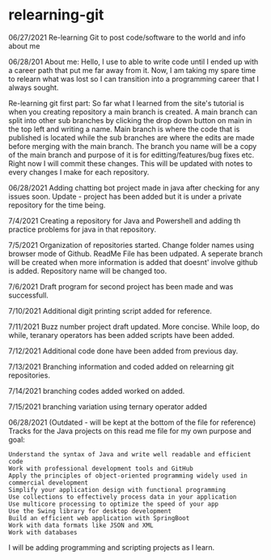 # relearning-git
06/27/2021
Re-learning Git to post code/software to the world and info about me

06/28/201
About me:
Hello, I use to able to write code until I ended up with a career path that put me far away from it.
Now, I am taking my spare time to relearn what was lost so I can transition into a programming career that I always sought.

Re-learning git first part:
So far what I learned from the site's tutorial is when you creating repository a main branch is created.
A main branch can split into other sub branches by clicking the drop down button on main in the top left and writing a name.
Main branch is where the code that is published is located while the sub branches are where the edits are made before merging with the main branch.
The branch you name will be a copy of the main branch and purpose of it is for editting/features/bug fixes etc.
Right now I will commit these changes. This will be updated with notes to every changes I make for each repository.



06/28/2021
Adding chatting bot project made in java after checking for any issues soon. Update - project has been added but it is under a private repository for the time being.

7/4/2021
Creating a repository for Java and Powershell and adding th practice problems for java in that repository.

7/5/2021
Organization of repositories started. 
Change folder names using browser mode of Github. ReadMe File has been udpated. 
A seperate branch will be created when more information is added that doesnt' involve github is added. Repository name will be changed too.

7/6/2021
Draft program for second project has been made and was successfull.

7/10/2021
Additional digit printing script added for reference.

7/11/2021 
Buzz number project draft updated. More concise. While loop, do while, teranary operators has been added scripts have been added.

7/12/2021
Additional code done have been added from previous day.

7/13/2021
Branching information and coded added on relearning git repositories.

7/14/2021
branching codes added worked on added.

7/15/2021
branching variation using ternary operator added

06/28/2021 (Outdated - will be kept at the bottom of the file for reference)
Tracks for the Java projects on this read me file for my own purpose and goal:

    Understand the syntax of Java and write well readable and efficient code
    Work with professional development tools and GitHub
    Apply the principles of object-oriented programming widely used in commercial development
    Simplify your application design with functional programming
    Use collections to effectively process data in your application
    Use multicore processing to optimize the speed of your app
    Use the Swing library for desktop development
    Build an efficient web application with SpringBoot
    Work with data formats like JSON and XML
    Work with databases


I will be adding programming and scripting projects as I learn.
